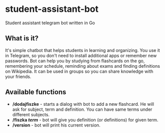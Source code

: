# student-assistant-bot
Student assistant telegram bot written in Go

## What is it?

It's simple chatbot that helps students in learning and organizing. You use it in Telegram, so you don't need to install additional apps or remember new passwords. Bot can help you by studying from flashcards on the go, remembering your schedule, reminding about exams and finding definitions on Wikipedia. It can be used in groups so you can share knowledge with your friends.

## Available functions

* **/dodajfiszke** - starts a dialog with bot to add a new flashcard. He will ask for subject, term and definition. You can have same terms under different subjects.
* **/fiszka _term_** - bot will give you definition (or definitions) for given term.
* **/version** - bot will print his current version.
